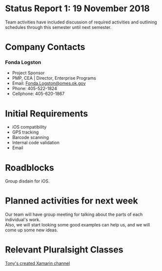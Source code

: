 # Status Report 1: 19 November 2018
Team activities have included discussion of required activities and outlining schedules through this semester until next semester.

# Company Contacts
### Fonda Logston
* Project Sponsor
* PMP, CEA | Director, Enterprise Programs
* Email: Fonda.Logston@omes.ok.gov
* Phone: 405-522-1824
* Cellphone: 405-620-1867

# Initial Requirements
* iOS compatibility
* GPS tracking
* Barcode scanning
* Internal code validation
* Email

# Roadblocks
Group disdain for iOS.

# Planned activities for next week
Our team will have group meeting for talking about the parts of each individual's work.  
Also, we will start looking some good examples can help us, and we will come up some new ideas.

# Relevant Pluralsight Classes
[Tony's created Xamarin channel](https://app.pluralsight.com/channels/details/fa35a1ca-583c-46dd-b7ce-7cb30974f793?s=1)
